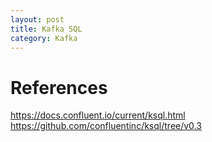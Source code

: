 ```yaml
---
layout: post
title: Kafka SQL
category: Kafka
---
```


# References
https://docs.confluent.io/current/ksql.html
https://github.com/confluentinc/ksql/tree/v0.3
